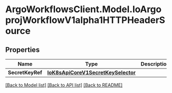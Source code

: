 # ArgoWorkflowsClient.Model.IoArgoprojWorkflowV1alpha1HTTPHeaderSource

## Properties

Name | Type | Description | Notes
------------ | ------------- | ------------- | -------------
**SecretKeyRef** | [**IoK8sApiCoreV1SecretKeySelector**](IoK8sApiCoreV1SecretKeySelector.md) |  | [optional] 

[[Back to Model list]](../README.md#documentation-for-models) [[Back to API list]](../README.md#documentation-for-api-endpoints) [[Back to README]](../README.md)

